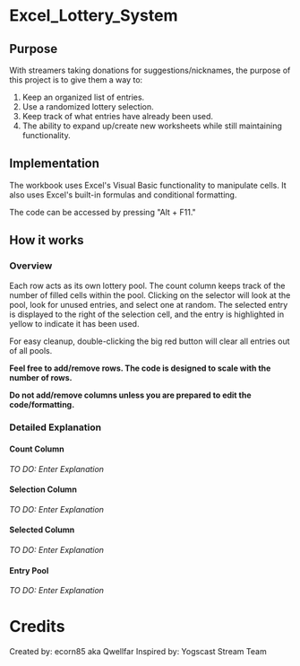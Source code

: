 # Excel_Lottery_System

## Purpose
With streamers taking donations for suggestions/nicknames, the purpose of this project is to give them a way to:
  1. Keep an organized list of entries.
  2. Use a randomized lottery selection.
  3. Keep track of what entries have already been used.
  4. The ability to expand up/create new worksheets while still maintaining functionality.
  
## Implementation
The workbook uses Excel's Visual Basic functionality to manipulate cells. It also uses Excel's built-in formulas and conditional formatting.

The code can be accessed by pressing "Alt + F11."

## How it works

### Overview
Each row acts as its own lottery pool. The count column keeps track of the number of filled cells within the pool. Clicking on the selector will look at the pool, look for unused entries, and select one at random. The selected entry is displayed to the right of the selection cell, and the entry is highlighted in yellow to indicate it has been used.

For easy cleanup, double-clicking the big red button will clear all entries out of all pools.

**Feel free to add/remove rows. The code is designed to scale with the number of rows.**

**Do not add/remove columns unless you are prepared to edit the code/formatting.**


### Detailed Explanation
#### Count Column
*TO DO: Enter Explanation*
#### Selection Column
*TO DO: Enter Explanation*
#### Selected Column
*TO DO: Enter Explanation*
#### Entry Pool
*TO DO: Enter Explanation*


# Credits
Created by: ecorn85 aka Qwellfar
Inspired by: Yogscast Stream Team
